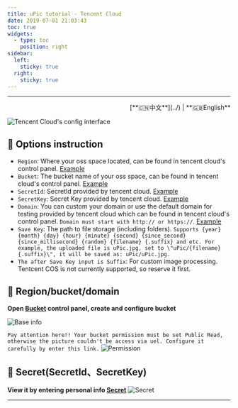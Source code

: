 ```yaml
---
title: uPic tutorial - Tencent Cloud
date: 2019-07-01 21:03:43
toc: true
widgets:
  - type: toc
    position: right
sidebar:
  left:
    sticky: true
  right:
    sticky: true
---
```


<hr><!-- i18n --><div align="right">[**🇨🇳中文**](../)  | **🇬🇧English**</div><!-- i18n -->

![Tencent Cloud's config interface](https://r2.svend.cc/tutorials/tencent-host.png)

## 📝 Options instruction

- `Region`: Where your oss space located, can be found in tencent cloud's control panel. [Example](#🧰-Region-bucket-domain)
- `Bucket`: The bucket name of your oss space, can be found in tencent cloud's control panel. [Example](#🧰-Region-bucket-domain)
- `SecretId`: SecretId provided by tencent cloud. [Example](#🔑-Secret-SecretId、SecretKey)
- `SecretKey`: Secret Key provided by tencent cloud. [Example](#🔑-Secret-SecretId、SecretKey)
- `Domain`: You can custom your domain or use the default domain for testing provided by tencent cloud which can be found in tencent cloud's control panel. `Domain must start with http:// or https://`. [Example](#🧰-Region-bucket-domain)
- `Save Key`: The path to file storage (including folders). `Supports {year} {month} {day} {hour} {minute} {second} {since_second} {since_millisecond} {random} {filename} {.suffix} and etc. For example, the uploaded file is uPic.jpg, set to \"uPic/{filename}{.suffix}\", it will be saved as: uPic/uPic.jpg.`
- `The after Save Key input is Suffix`: For custom image processing. Tentcent COS is not currently supported, so reserve it first.

## 🧰 Region/bucket/domain

**Open [Bucket](https://console.cloud.tencent.com/cos5/bucket) control panel, create and configure bucket**

![Base info](https://r2.svend.cc/tutorials/tencent-info.png)

`Pay attention here!! Your bucket permission must be set Public Read, otherwise the picture couldn't be access via uel. Configure it carefully by enter this link.`
![Permission](https://r2.svend.cc/tutorials/tencent-info-2.png)

## 🔑 Secret(SecretId、SecretKey)

**View it by entering personal info [Secret](https://console.cloud.tencent.com/cam/capi)**
![Secret](https://r2.svend.cc/tutorials/tencent-ak.png)

<hr>
